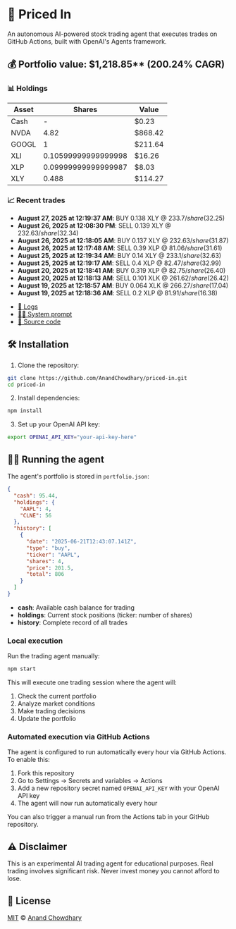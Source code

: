 # 🤖 Priced In

An autonomous AI-powered stock trading agent that executes trades on GitHub Actions, built with OpenAI's Agents framework.

<!-- auto start -->

## 💰 Portfolio value: $1,218.85** (200.24% CAGR)

### 📊 Holdings

| Asset | Shares | Value |
|-------|--------|-------|
| Cash | - | $0.23 |
| NVDA | 4.82 | $868.42 |
| GOOGL | 1 | $211.64 |
| XLI | 0.10599999999999998 | $16.26 |
| XLP | 0.09999999999999987 | $8.03 |
| XLY | 0.488 | $114.27 |

### 📈 Recent trades

- **August 27, 2025 at 12:19:37 AM**: BUY 0.138 XLY @ $233.7/share ($32.25)
- **August 26, 2025 at 12:08:30 PM**: SELL 0.139 XLY @ $232.63/share ($32.34)
- **August 26, 2025 at 12:18:05 AM**: BUY 0.137 XLY @ $232.63/share ($31.87)
- **August 26, 2025 at 12:17:48 AM**: SELL 0.39 XLP @ $81.06/share ($31.61)
- **August 25, 2025 at 12:19:34 AM**: BUY 0.14 XLY @ $233.1/share ($32.63)
- **August 25, 2025 at 12:19:17 AM**: SELL 0.4 XLP @ $82.47/share ($32.99)
- **August 20, 2025 at 12:18:41 AM**: BUY 0.319 XLP @ $82.75/share ($26.40)
- **August 20, 2025 at 12:18:13 AM**: SELL 0.101 XLK @ $261.62/share ($26.42)
- **August 19, 2025 at 12:18:57 AM**: BUY 0.064 XLK @ $266.27/share ($17.04)
- **August 19, 2025 at 12:18:36 AM**: SELL 0.2 XLP @ $81.91/share ($16.38)

<!-- auto end -->

- [🧠 Logs](./agent.log)
- [🧑‍💻 System prompt](./system-prompt.md)
- [📁 Source code](./agent.ts)

## 🛠️ Installation

1. Clone the repository:

```bash
git clone https://github.com/AnandChowdhary/priced-in.git
cd priced-in
```

2. Install dependencies:

```bash
npm install
```

3. Set up your OpenAI API key:

```bash
export OPENAI_API_KEY="your-api-key-here"
```

## 🏃‍♂️ Running the agent

The agent's portfolio is stored in `portfolio.json`:

```json
{
  "cash": 95.44,
  "holdings": {
    "AAPL": 4,
    "CLNE": 56
  },
  "history": [
    {
      "date": "2025-06-21T12:43:07.141Z",
      "type": "buy",
      "ticker": "AAPL",
      "shares": 4,
      "price": 201.5,
      "total": 806
    }
  ]
}
```

- **cash**: Available cash balance for trading
- **holdings**: Current stock positions (ticker: number of shares)
- **history**: Complete record of all trades

### Local execution

Run the trading agent manually:

```bash
npm start
```

This will execute one trading session where the agent will:

1. Check the current portfolio
2. Analyze market conditions
3. Make trading decisions
4. Update the portfolio

### Automated execution via GitHub Actions

The agent is configured to run automatically every hour via GitHub Actions. To enable this:

1. Fork this repository
2. Go to Settings → Secrets and variables → Actions
3. Add a new repository secret named `OPENAI_API_KEY` with your OpenAI API key
4. The agent will now run automatically every hour

You can also trigger a manual run from the Actions tab in your GitHub repository.

## ⚠️ Disclaimer

This is an experimental AI trading agent for educational purposes. Real trading involves significant risk. Never invest money you cannot afford to lose.

## 📄 License

[MIT](./LICENSE) © [Anand Chowdhary](https://anandchowdhary.com)
